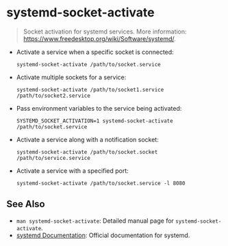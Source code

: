 # systemd-socket-activate

> Socket activation for systemd services.
> More information: <https://www.freedesktop.org/wiki/Software/systemd/>.

- Activate a service when a specific socket is connected:

  `systemd-socket-activate /path/to/socket.service`

- Activate multiple sockets for a service:

  `systemd-socket-activate /path/to/socket1.service /path/to/socket2.service`

- Pass environment variables to the service being activated:

  `SYSTEMD_SOCKET_ACTIVATION=1 systemd-socket-activate /path/to/socket.service`

- Activate a service along with a notification socket:

  `systemd-socket-activate /path/to/socket.socket /path/to/service.service`

- Activate a service with a specified port:

  `systemd-socket-activate /path/to/socket.service -l 8080`

## See Also

- `man systemd-socket-activate`: Detailed manual page for `systemd-socket-activate`.
- [systemd Documentation](https://www.freedesktop.org/wiki/Software/systemd/): Official documentation for systemd.
